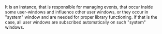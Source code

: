 It is an instance, that is responsible for managing events, that occur inside some user-windows and influence other user windows, or they occur in "system" window and are needed for proper library functioning. If that is the case, all user windows are subscribed automatically on such "system" windows.